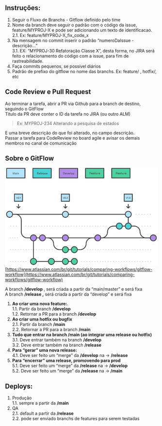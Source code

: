 
  
## **Instruções:**  
  
1. Seguir o Fluxo de Branchs - Gitflow definido pelo time  
2. Nome da branch deve seguir o padrão com o código da issue, feature/MYPROJ-X e pode ser adicionando um texto de identificacao.   
   2.1. Ex: feature/MYPROJ-X_fix_code_x  
3. Na mensagem no commit inserir o padrão “numeroDaIssue - descrição...”    
   3.1. EX: “MYPROJ-30 Refatoração Classe X”, desta forma, no JIRA será feito o relacionamento do código com a issue, para fim de rastreabilidade.  
4. Faça commits pequenos, se possível diários  
5. Padrão de prefixo do gitflow no nome das branchs. Ex: feature/ , hotfix/, etc  
  
## **Code Review e Pull Request**  
  
Ao terminar a tarefa, abrir a PR via Github para a branch de destino, seguindo o GitFlow  
Titulo da PR deve conter o ID da tarefa no JIRA (ou outro ALM)  
  
> Ex: MYPROJ-234 Alterando a pesquisa de estados  
  
E uma breve descrição do que foi alterado, no campo descrição.    
Passar a tarefa para CodeReview no board agile e avisar os demais membros no canal de comunicação  
  
## **Sobre o GitFlow**  
![Gitflow](./gitflow.jpg)  
[https://www.atlassian.com/br/git/tutorials/comparing-workflows/gitflow-workflow](https://www.atlassian.com/br/git/tutorials/comparing-workflows/gitflow-workflow)  
  
A branch **/develop** , será criada a partir da “main/master” e será fixa  
A branch **/release ,** será criada a partir da “develop” e será fixa  
  
1. **Ao criar uma nova feature:**.  
1.1. Partir da branch **/develop**  
1.2. Retornar a PR para a branch **/develop**  
2. **Ao criar uma hotfix ou bugfix**  
2.1. Partir da branch **/main**  
2.2. Retornar a PR para a branch **/main**  
3. **Tudo que entrar na branch /main (ao integrar uma release ou hotfix)**  
3.1. Deve entrar também na branch **/develop**  
3.2. Deve entrar também na branch **/release**  
4. **Para “gerar” uma nova release:**  
4.1.  Deve ser feito um “merge” da **/develop** na → **/release**  
5. **Para “encerrar” uma release, promovendo para prod**  
5.1. Deve ser feito um “merge” da **/release** na → **/develop**  
5.2. Deve ser feito um “merge” da **/release** na → **/main**  
  
## **Deploys:**  
  
1. Produção  
1.1.  sempre a partir da **/main**  
2. QA  
2.1. default a partir da **/release**  
2.2. pode ser enviado branchs de features para serem testadas
